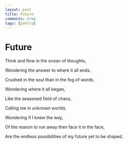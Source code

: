 ```yaml
---
layout: post
title: Future
comments: true
tags: [poetry]
---
```


# Future

Think and flow in the ocean of thoughts,

Wondering the answer to where it all ends.

Crushed in the soul than in the fog of words,

Wondering where it all began,

Like the seasoned field of chaos,

Calling me in unknown worlds.

Wondering if I knew the way,

Of the reason to run away then face it in the face,

Are the endless possibilities of my future yet to be shaped.
